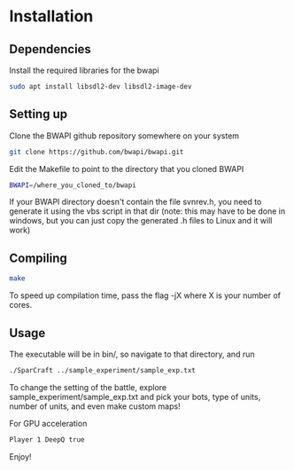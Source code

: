 # Installation

## Dependencies 

Install the required libraries for the bwapi

```bash
sudo apt install libsdl2-dev libsdl2-image-dev
```

## Setting up

Clone the BWAPI github repository somewhere on your system

```bash
git clone https://github.com/bwapi/bwapi.git
```

Edit the Makefile to point to the directory that you cloned BWAPI

```bash
BWAPI=/where_you_cloned_to/bwapi
```

If your BWAPI directory doesn't contain the file svnrev.h, you need to generate it using the vbs script in that dir
   (note: this may have to be done in windows, but you can just copy the generated .h files to Linux and it will work)

## Compiling
	
```bash
make
```

To speed up compilation time, pass the flag -jX where X is your number of cores. 

## Usage

The executable will be in bin/, so navigate to that directory, and run 

```bash
./SparCraft ../sample_experiment/sample_exp.txt
```

To change the setting of the battle, explore sample_experiment/sample_exp.txt and pick your bots, type of units,
number of units, and even make custom maps!

For GPU acceleration
```bash
Player 1 DeepQ true
```

Enjoy!
